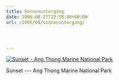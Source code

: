 ```yaml
---
title: Sonnenuntergang
date: 2006-08-27T22:58:00+00:00
url: /2006/08/sonnenuntergang/




---
```

<div class="flickr">
  <a href="http://www.flickr.com/photos/schreibblogade/226783237/" title="Sunset - Ang Thong Marine National Park"><img src="//static.flickr.com/62/226783237_6f9a4a4549.jpg" alt="Sunset - Ang Thong Marine National Park" /></a></p>

  <p>
    Sunset --- Ang Thong Marine National Park
  </p>
</div>
